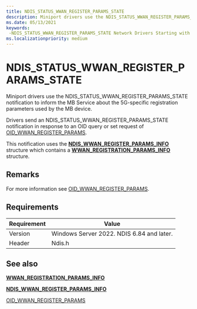 ```yaml
---
title: NDIS_STATUS_WWAN_REGISTER_PARAMS_STATE
description: Miniport drivers use the NDIS_STATUS_WWAN_REGISTER_PARAMS_STATE notification to communicate changes to the MB device's 5G-specific registration parameters to the MB Service.
ms.date: 05/13/2021
keywords: 
 -NDIS_STATUS_WWAN_REGISTER_PARAMS_STATE Network Drivers Starting with Windows Vista
ms.localizationpriority: medium
---
```


# NDIS_STATUS_WWAN_REGISTER_PARAMS_STATE

Miniport drivers use the NDIS_STATUS_WWAN_REGISTER_PARAMS_STATE notification to inform the MB Service about the 5G-specific registration parameters used by the MB device.

Drivers send an NDIS_STATUS_WWAN_REGISTER_PARAMS_STATE notification in response to an OID query or set request of [OID_WWAN_REGISTER_PARAMS](/windows-hardware/drivers/network/oid-wwan-register-params).

This notification uses the [**NDIS_WWAN_REGISTER_PARAMS_INFO**](/windows-hardware/drivers/ddi/ndiswwan/ns-ndiswwan-ndis_wwan_register_params_info) structure which contains a  [**WWAN_REGISTRATION_PARAMS_INFO**](/windows-hardware/drivers/ddi/wwan/ns-wwan-wwan_registration_params_info) structure.

## Remarks

For more information see [OID_WWAN_REGISTER_PARAMS](/windows-hardware/drivers/network/oid-wwan-register-params).

## Requirements

|Requirement|Value|
|-|-|
|Version|Windows Server 2022. NDIS 6.84 and later.|
|Header|Ndis.h|

## See also

[**WWAN_REGISTRATION_PARAMS_INFO**](/windows-hardware/drivers/ddi/wwan/ns-wwan-wwan_registration_params_info)

[**NDIS_WWAN_REGISTER_PARAMS_INFO**](/windows-hardware/drivers/ddi/ndiswwan/ns-ndiswwan-ndis_wwan_register_params_info)

[OID_WWAN_REGISTER_PARAMS](/windows-hardware/drivers/network/oid-wwan-register-params)

